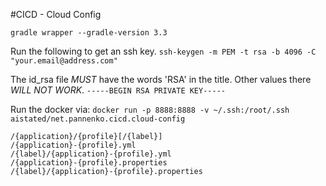 #CICD - Cloud Config

`gradle wrapper --gradle-version 3.3`

Run the following to get an ssh key.
`ssh-keygen -m PEM -t rsa -b 4096 -C "your.email@address.com"`

The id_rsa file *MUST* have the words 'RSA' in the title. Other values there *WILL NOT WORK*.
`-----BEGIN RSA PRIVATE KEY-----`  

Run the docker via:
`docker run -p 8888:8888 -v ~/.ssh:/root/.ssh aistated/net.pannenko.cicd.cloud-config`

```
/{application}/{profile}[/{label}]
/{application}-{profile}.yml
/{label}/{application}-{profile}.yml
/{application}-{profile}.properties
/{label}/{application}-{profile}.properties
```